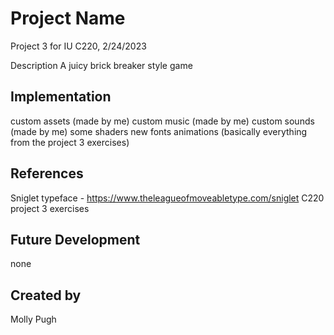 # Project Name

Project 3 for IU C220, 2/24/2023

Description
A juicy brick breaker style game

## Implementation

custom assets (made by me)
custom music (made by me)
custom sounds (made by me)
some shaders
new fonts
animations
(basically everything from the project 3 exercises)


## References
Sniglet typeface - https://www.theleagueofmoveabletype.com/sniglet
C220 project 3 exercises

## Future Development
none

## Created by
Molly Pugh
